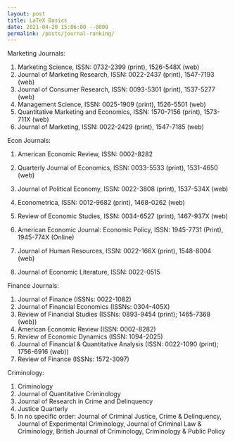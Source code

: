 ```yaml
---
layout: post
title: LaTeX Basics
date: 2021-04-20 15:06:00 --0000
permalink: /posts/journal-ranking/
---
```


Marketing Journals:
1.	Marketing Science, ISSN: 0732-2399 (print), 1526-548X (web)
2.	Journal of Marketing Research, ISSN: 0022-2437 (print), 1547-7193 (web)
3.	Journal of Consumer Research, ISSN: 0093-5301 (print), 1537-5277 (web)
4.	Management Science, ISSN: 0025-1909 (print), 1526-5501 (web)
5.	Quantitative Marketing and Economics, ISSN: 1570-7156 (print), 1573-711X (web)
6.	Journal of Marketing, ISSN: 0022-2429 (print), 1547-7185 (web)

Econ Journals:
1.	American Economic Review, ISSN: 0002-8282
2.	Quarterly Journal of Economics, ISSN: 0033-5533 (print), 1531-4650 (web)
3.	Journal of Political Economy, ISSN: 0022-3808 (print), 1537-534X (web)
4.	Econometrica, ISSN: 0012-9682 (print), 1468-0262 (web)
5.	Review of Economic Studies, ISSN: 0034-6527 (print), 1467-937X (web)

6. American Economic Journal: Economic Policy, ISSN: 1945-7731 (Print), 1945-774X (Online)
7. Journal of Human Resources, ISSN: 0022-166X (print), 1548-8004 (web)
8. Journal of Economic Literature, ISSN: 0022-0515

Finance Journals: 
1.	Journal of Finance (ISSNs: 0022-1082)
2.	Journal of Financial Economics (ISSNs: 0304-405X)
3.	Review of Financial Studies (ISSNs: 0893-9454 (print); 1465-7368 (web)) 
4.	American Economic Review (ISSN: 0002-8282)
5.	Review of Economic Dynamics (ISSN: 1094-2025)
6.	Journal of Financial & Quantitative Analysis (ISSN: 0022-1090 (print); 1756-6916 (web))
7.	Review of Finance (ISSNs: 1572-3097)

Criminology:
1. Criminology
2. Journal of Quantitative Criminology
3. Journal of Research in Crime and Delinquency
4. Justice Quarterly
5. In no specific order: Journal of Criminal Justice, Crime & Delinquency, Journal of Experimental Criminology, Journal of Criminal Law & Criminology, British Journal of Criminology, Criminology & Public Policy